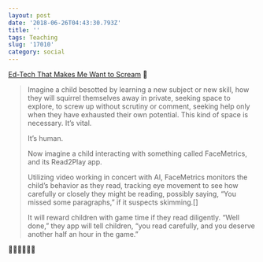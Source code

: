 ```yaml
---
layout: post
date: '2018-06-26T04:43:30.793Z'
title: ''
tags: Teaching
slug: '17010'
category: social
---
```

[Ed-Tech That Makes Me Want to Scream](https://www.insidehighered.com/blogs/just-visiting/ed-tech-makes-me-want-scream) 🔗

>Imagine a child besotted by learning a new subject or new skill, how they will squirrel themselves away in private, seeking space to explore, to screw up without scrutiny or comment, seeking help only when they have exhausted their own potential. This kind of space is necessary. It’s vital.
>
>It’s human.
>
>Now imagine a child interacting with something called FaceMetrics, and its Read2Play app. 
>
>Utilizing video working in concert with AI, FaceMetrics monitors the child’s behavior as they read, tracking eye movement to see how carefully or closely they might be reading, possibly saying, “You missed some paragraphs,” if it suspects skimming.[]
>
>It will reward children with game time if they read diligently. “Well done,” they app will tell children, “you read carefully, and you deserve another half an hour in the game.”

🤬🤬🤬🤬🤬🤬
